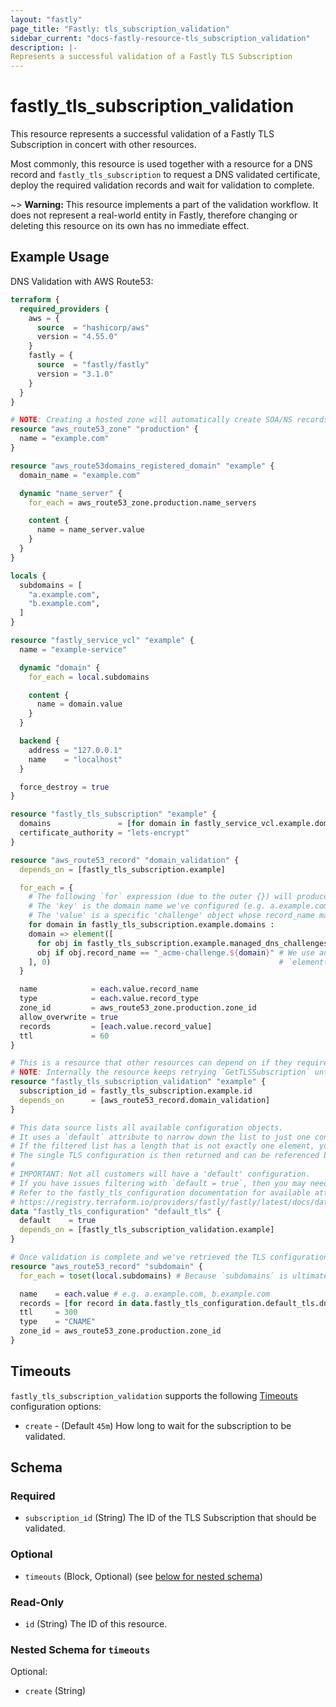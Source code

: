 ```yaml
---
layout: "fastly"
page_title: "Fastly: tls_subscription_validation"
sidebar_current: "docs-fastly-resource-tls_subscription_validation"
description: |-
Represents a successful validation of a Fastly TLS Subscription
---
```


# fastly_tls_subscription_validation

This resource represents a successful validation of a Fastly TLS Subscription in concert with other resources.

Most commonly, this resource is used together with a resource for a DNS record and `fastly_tls_subscription` to request a DNS validated certificate, deploy the required validation records and wait for validation to complete.

~> **Warning:** This resource implements a part of the validation workflow. It does not represent a real-world entity in Fastly, therefore changing or deleting this resource on its own has no immediate effect.

## Example Usage

DNS Validation with AWS Route53:

```terraform
terraform {
  required_providers {
    aws = {
      source  = "hashicorp/aws"
      version = "4.55.0"
    }
    fastly = {
      source  = "fastly/fastly"
      version = "3.1.0"
    }
  }
}

# NOTE: Creating a hosted zone will automatically create SOA/NS records.
resource "aws_route53_zone" "production" {
  name = "example.com"
}

resource "aws_route53domains_registered_domain" "example" {
  domain_name = "example.com"

  dynamic "name_server" {
    for_each = aws_route53_zone.production.name_servers

    content {
      name = name_server.value
    }
  }
}

locals {
  subdomains = [
    "a.example.com",
    "b.example.com",
  ]
}

resource "fastly_service_vcl" "example" {
  name = "example-service"

  dynamic "domain" {
    for_each = local.subdomains

    content {
      name = domain.value
    }
  }

  backend {
    address = "127.0.0.1"
    name    = "localhost"
  }

  force_destroy = true
}

resource "fastly_tls_subscription" "example" {
  domains               = [for domain in fastly_service_vcl.example.domain : domain.name]
  certificate_authority = "lets-encrypt"
}

resource "aws_route53_record" "domain_validation" {
  depends_on = [fastly_tls_subscription.example]

  for_each = {
    # The following `for` expression (due to the outer {}) will produce an object with key/value pairs.
    # The 'key' is the domain name we've configured (e.g. a.example.com, b.example.com)
    # The 'value' is a specific 'challenge' object whose record_name matches the domain (e.g. record_name is _acme-challenge.a.example.com).
    for domain in fastly_tls_subscription.example.domains :
    domain => element([
      for obj in fastly_tls_subscription.example.managed_dns_challenges :
      obj if obj.record_name == "_acme-challenge.${domain}" # We use an `if` conditional to filter the list to a single element
    ], 0)                                                   # `element()` returns the first object in the list which should be the relevant 'challenge' object we need
  }

  name            = each.value.record_name
  type            = each.value.record_type
  zone_id         = aws_route53_zone.production.zone_id
  allow_overwrite = true
  records         = [each.value.record_value]
  ttl             = 60
}

# This is a resource that other resources can depend on if they require the certificate to be issued.
# NOTE: Internally the resource keeps retrying `GetTLSSubscription` until no error is returned (or the configured timeout is reached).
resource "fastly_tls_subscription_validation" "example" {
  subscription_id = fastly_tls_subscription.example.id
  depends_on      = [aws_route53_record.domain_validation]
}

# This data source lists all available configuration objects.
# It uses a `default` attribute to narrow down the list to just one configuration object.
# If the filtered list has a length that is not exactly one element, you'll see an error returned.
# The single TLS configuration is then returned and can be referenced by other resources (see aws_route53_record below).
#
# IMPORTANT: Not all customers will have a 'default' configuration.
# If you have issues filtering with `default = true`, then you may need another attribute.
# Refer to the fastly_tls_configuration documentation for available attributes:
# https://registry.terraform.io/providers/fastly/fastly/latest/docs/data-sources/tls_configuration#optional
data "fastly_tls_configuration" "default_tls" {
  default    = true
  depends_on = [fastly_tls_subscription_validation.example]
}

# Once validation is complete and we've retrieved the TLS configuration data, we can create multiple subdomain records.
resource "aws_route53_record" "subdomain" {
  for_each = toset(local.subdomains) # Because `subdomains` is ultimately a list, the `each` variable produced will contain only a `value` property which will be the subdomain.

  name    = each.value # e.g. a.example.com, b.example.com
  records = [for record in data.fastly_tls_configuration.default_tls.dns_records : record.record_value if record.record_type == "CNAME"]
  ttl     = 300
  type    = "CNAME"
  zone_id = aws_route53_zone.production.zone_id
}
```

## Timeouts

`fastly_tls_subscription_validation` supports the following [Timeouts](https://www.terraform.io/docs/configuration/blocks/resources/syntax.html#operation-timeouts) configuration options:

* `create` - (Default `45m`) How long to wait for the subscription to be validated.

<!-- schema generated by tfplugindocs -->
## Schema

### Required

- `subscription_id` (String) The ID of the TLS Subscription that should be validated.

### Optional

- `timeouts` (Block, Optional) (see [below for nested schema](#nestedblock--timeouts))

### Read-Only

- `id` (String) The ID of this resource.

<a id="nestedblock--timeouts"></a>
### Nested Schema for `timeouts`

Optional:

- `create` (String)
